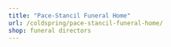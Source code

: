 ```yaml
---
title: "Pace-Stancil Funeral Home"
url: /coldspring/pace-stancil-funeral-home/
shop: funeral directors
---
```

